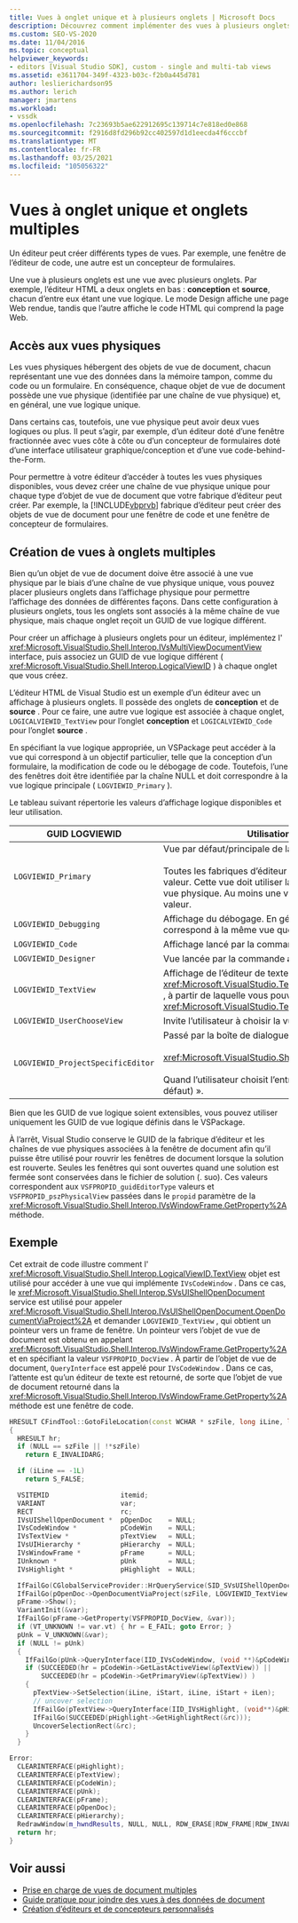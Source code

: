 ```yaml
---
title: Vues à onglet unique et à plusieurs onglets | Microsoft Docs
description: Découvrez comment implémenter des vues à plusieurs onglets dans des éditeurs, comme des fenêtres d’éditeur de code et un concepteur de formulaires.
ms.custom: SEO-VS-2020
ms.date: 11/04/2016
ms.topic: conceptual
helpviewer_keywords:
- editors [Visual Studio SDK], custom - single and multi-tab views
ms.assetid: e3611704-349f-4323-b03c-f2b0a445d781
author: leslierichardson95
ms.author: lerich
manager: jmartens
ms.workload:
- vssdk
ms.openlocfilehash: 7c23693b5ae622912695c139714c7e818ed0e868
ms.sourcegitcommit: f2916d8fd296b92cc402597d1d1eecda4f6cccbf
ms.translationtype: MT
ms.contentlocale: fr-FR
ms.lasthandoff: 03/25/2021
ms.locfileid: "105056322"
---
```

# <a name="single-and-multi-tab-views"></a>Vues à onglet unique et onglets multiples
Un éditeur peut créer différents types de vues. Par exemple, une fenêtre de l’éditeur de code, une autre est un concepteur de formulaires.

 Une vue à plusieurs onglets est une vue avec plusieurs onglets. Par exemple, l’éditeur HTML a deux onglets en bas : **conception** et **source**, chacun d’entre eux étant une vue logique. Le mode Design affiche une page Web rendue, tandis que l’autre affiche le code HTML qui comprend la page Web.

## <a name="accessing-physical-views"></a>Accès aux vues physiques
 Les vues physiques hébergent des objets de vue de document, chacun représentant une vue des données dans la mémoire tampon, comme du code ou un formulaire. En conséquence, chaque objet de vue de document possède une vue physique (identifiée par une chaîne de vue physique) et, en général, une vue logique unique.

 Dans certains cas, toutefois, une vue physique peut avoir deux vues logiques ou plus. Il peut s’agir, par exemple, d’un éditeur doté d’une fenêtre fractionnée avec vues côte à côte ou d’un concepteur de formulaires doté d’une interface utilisateur graphique/conception et d’une vue code-behind-the-Form.

 Pour permettre à votre éditeur d’accéder à toutes les vues physiques disponibles, vous devez créer une chaîne de vue physique unique pour chaque type d’objet de vue de document que votre fabrique d’éditeur peut créer. Par exemple, la [!INCLUDE[vbprvb](../code-quality/includes/vbprvb_md.md)] fabrique d’éditeur peut créer des objets de vue de document pour une fenêtre de code et une fenêtre de concepteur de formulaires.

## <a name="creating-multi-tabbed-views"></a>Création de vues à onglets multiples
 Bien qu’un objet de vue de document doive être associé à une vue physique par le biais d’une chaîne de vue physique unique, vous pouvez placer plusieurs onglets dans l’affichage physique pour permettre l’affichage des données de différentes façons. Dans cette configuration à plusieurs onglets, tous les onglets sont associés à la même chaîne de vue physique, mais chaque onglet reçoit un GUID de vue logique différent.

 Pour créer un affichage à plusieurs onglets pour un éditeur, implémentez l' <xref:Microsoft.VisualStudio.Shell.Interop.IVsMultiViewDocumentView> interface, puis associez un GUID de vue logique différent ( <xref:Microsoft.VisualStudio.Shell.Interop.LogicalViewID> ) à chaque onglet que vous créez.

 L’éditeur HTML de Visual Studio est un exemple d’un éditeur avec un affichage à plusieurs onglets. Il possède des onglets de **conception** et de **source** . Pour ce faire, une autre vue logique est associée à chaque onglet, `LOGICALVIEWID_TextView` pour l’onglet **conception** et `LOGICALVIEWID_Code` pour l’onglet **source** .

 En spécifiant la vue logique appropriée, un VSPackage peut accéder à la vue qui correspond à un objectif particulier, telle que la conception d’un formulaire, la modification de code ou le débogage de code. Toutefois, l’une des fenêtres doit être identifiée par la chaîne NULL et doit correspondre à la vue logique principale ( `LOGVIEWID_Primary` ).

 Le tableau suivant répertorie les valeurs d’affichage logique disponibles et leur utilisation.

|GUID LOGVIEWID|Utilisation recommandée|
|--------------------|---------------------|
|`LOGVIEWID_Primary`|Vue par défaut/principale de la fabrique d’éditeur.<br /><br /> Toutes les fabriques d’éditeur doivent prendre en charge cette valeur. Cette vue doit utiliser la chaîne NULL comme chaîne de vue physique. Au moins une vue logique doit être définie sur cette valeur.|
|`LOGVIEWID_Debugging`|Affichage du débogage. En général, `LOGVIEWID_Debugging` correspond à la même vue que `LOGVIEWID_Code` .|
|`LOGVIEWID_Code`|Affichage lancé par la commande **afficher le code** .|
|`LOGVIEWID_Designer`|Vue lancée par la commande **afficher le formulaire** .|
|`LOGVIEWID_TextView`|Affichage de l’éditeur de texte. Il s’agit de la vue qui retourne <xref:Microsoft.VisualStudio.TextManager.Interop.IVsCodeWindow> , à partir de laquelle vous pouvez accéder <xref:Microsoft.VisualStudio.TextManager.Interop.IVsTextView> .|
|`LOGVIEWID_UserChooseView`|Invite l’utilisateur à choisir la vue à utiliser.|
|`LOGVIEWID_ProjectSpecificEditor`|Passé par la boîte de dialogue **Ouvrir avec** à<br /><br /> <xref:Microsoft.VisualStudio.Shell.Interop.IVsProject.OpenItem%2A><br /><br /> Quand l’utilisateur choisit l’entrée « (éditeur de projet par défaut) ».|

 Bien que les GUID de vue logique soient extensibles, vous pouvez utiliser uniquement les GUID de vue logique définis dans le VSPackage.

 À l’arrêt, Visual Studio conserve le GUID de la fabrique d’éditeur et les chaînes de vue physiques associées à la fenêtre de document afin qu’il puisse être utilisé pour rouvrir les fenêtres de document lorsque la solution est rouverte. Seules les fenêtres qui sont ouvertes quand une solution est fermée sont conservées dans le fichier de solution (. suo). Ces valeurs correspondent aux `VSFPROPID_guidEditorType` valeurs et `VSFPROPID_pszPhysicalView` passées dans le `propid` paramètre de la <xref:Microsoft.VisualStudio.Shell.Interop.IVsWindowFrame.GetProperty%2A> méthode.

## <a name="example"></a>Exemple
 Cet extrait de code illustre comment l' <xref:Microsoft.VisualStudio.Shell.Interop.LogicalViewID.TextView> objet est utilisé pour accéder à une vue qui implémente `IVsCodeWindow` . Dans ce cas, le <xref:Microsoft.VisualStudio.Shell.Interop.SVsUIShellOpenDocument> service est utilisé pour appeler <xref:Microsoft.VisualStudio.Shell.Interop.IVsUIShellOpenDocument.OpenDocumentViaProject%2A> et demander `LOGVIEWID_TextView` , qui obtient un pointeur vers un frame de fenêtre. Un pointeur vers l’objet de vue de document est obtenu en appelant <xref:Microsoft.VisualStudio.Shell.Interop.IVsWindowFrame.GetProperty%2A> et en spécifiant la valeur `VSFPROPID_DocView` . À partir de l’objet de vue de document, `QueryInterface` est appelé pour `IVsCodeWindow` . Dans ce cas, l’attente est qu’un éditeur de texte est retourné, de sorte que l’objet de vue de document retourné dans la <xref:Microsoft.VisualStudio.Shell.Interop.IVsWindowFrame.GetProperty%2A> méthode est une fenêtre de code.

```cpp
HRESULT CFindTool::GotoFileLocation(const WCHAR * szFile, long iLine, long iStart, long iLen)
{
  HRESULT hr;
  if (NULL == szFile || !*szFile)
    return E_INVALIDARG;

  if (iLine == -1L)
    return S_FALSE;

  VSITEMID                  itemid;
  VARIANT                   var;
  RECT                      rc;
  IVsUIShellOpenDocument *  pOpenDoc    = NULL;
  IVsCodeWindow *           pCodeWin    = NULL;
  IVsTextView *             pTextView   = NULL;
  IVsUIHierarchy *          pHierarchy  = NULL;
  IVsWindowFrame *          pFrame      = NULL;
  IUnknown *                pUnk        = NULL;
  IVsHighlight *            pHighlight  = NULL;

  IfFailGo(CGlobalServiceProvider::HrQueryService(SID_SVsUIShellOpenDocument, IID_IVsUIShellOpenDocument, (void **)&pOpenDoc));
  IfFailGo(pOpenDoc->OpenDocumentViaProject(szFile, LOGVIEWID_TextView, NULL, &pHierarchy, &itemid, &pFrame));
  pFrame->Show();
  VariantInit(&var);
  IfFailGo(pFrame->GetProperty(VSFPROPID_DocView, &var));
  if (VT_UNKNOWN != var.vt) { hr = E_FAIL; goto Error; }
  pUnk = V_UNKNOWN(&var);
  if (NULL != pUnk)
  {
    IfFailGo(pUnk->QueryInterface(IID_IVsCodeWindow, (void **)&pCodeWin));
    if (SUCCEEDED(hr = pCodeWin->GetLastActiveView(&pTextView)) ||
        SUCCEEDED(hr = pCodeWin->GetPrimaryView(&pTextView)) )
    {
      pTextView->SetSelection(iLine, iStart, iLine, iStart + iLen);
      // uncover selection
      IfFailGo(pTextView->QueryInterface(IID_IVsHighlight, (void**)&pHighlight));
      IfFailGo(SUCCEEDED(pHighlight->GetHighlightRect(&rc)));
      UncoverSelectionRect(&rc);
    }
  }

Error:
  CLEARINTERFACE(pHighlight);
  CLEARINTERFACE(pTextView);
  CLEARINTERFACE(pCodeWin);
  CLEARINTERFACE(pUnk);
  CLEARINTERFACE(pFrame);
  CLEARINTERFACE(pOpenDoc);
  CLEARINTERFACE(pHierarchy);
  RedrawWindow(m_hwndResults, NULL, NULL, RDW_ERASE|RDW_FRAME|RDW_INVALIDATE|RDW_ALLCHILDREN);
  return hr;
}
```

## <a name="see-also"></a>Voir aussi
- [Prise en charge de vues de document multiples](../extensibility/supporting-multiple-document-views.md)
- [Guide pratique pour joindre des vues à des données de document](../extensibility/how-to-attach-views-to-document-data.md)
- [Création d’éditeurs et de concepteurs personnalisés](../extensibility/creating-custom-editors-and-designers.md)
